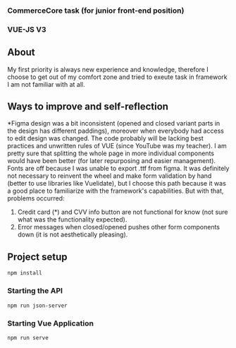 ### CommerceCore task (for junior front-end position)
### VUE-JS V3


## About
My first priority is always new experience and knowledge, therefore I choose to get out of my comfort zone and tried to exeute task in framework I am not familiar with at all.

## Ways to improve and self-reflection

*Figma design was a bit inconsistent (opened and closed variant parts in the design has different paddings),
moreover when everybody had access to edit design was changed.
The code probably will be lacking best practices and unwritten rules of VUE (since YouTube was my teacher). 
I am pretty sure that splitting the whole page in more individual components 
would have been better (for later repurposing and easier management).
Fonts are off because I was unable to export .ttf from figma. 
It was definitely not necessary to reinvent the wheel and make form validation by hand (better to use libraries like Vuelidate),
but I choose this path because it was a good place to familiarize with the framework's capabilities. But with that, problems occurred: 
1. Credit card (*) and CVV info button are not functional for know (not sure what was the functionality expected). 
2. Error messages when closed/opened pushes other form components down (it is not aesthetically pleasing).

  

## Project setup
```
npm install
```

### Starting the API
```
npm run json-server
```

### Starting Vue Application
```
npm run serve
```


